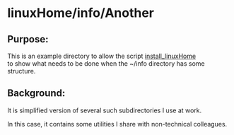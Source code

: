 # linuxHome/info/Another

## Purpose:
This is an example directory to allow the script
[install_linuxHome](../../install_linuxHome)<br>
to show what needs to be done when the ~/info directory
has some structure.

## Background:
It is simplified version of several such subdirectories I use at work.

In this case, it contains some utilities I share with non-technical
colleagues.

